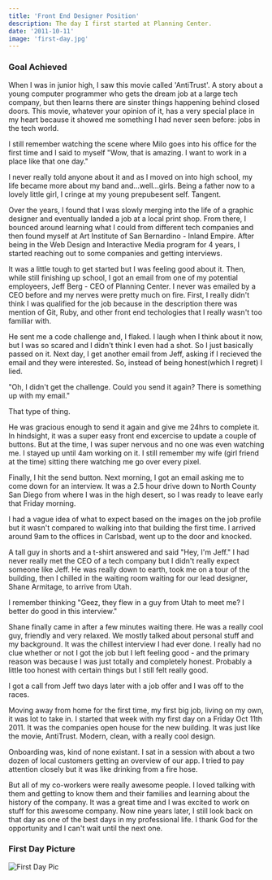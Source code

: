 ```yaml
---
title: 'Front End Designer Position'
description: The day I first started at Planning Center.
date: '2011-10-11'
image: 'first-day.jpg'
---
```


### Goal Achieved

When I was in junior high, I saw this movie called 'AntiTrust'. A story about a young computer programmer who gets the dream job at a large tech company, but then learns there are sinster things happening behind closed doors. This movie, whatever your opinion of it, has a very special place in my heart because it showed me something I had never seen before: jobs in the tech world.

I still remember watching the scene where Milo goes into his office for the first time and I said to myself "Wow, that is amazing. I want to work in a place like that one day."

I never really told anyone about it and as I moved on into high school, my life became more about my band and...well...girls. Being a father now to a lovely little girl, I cringe at my young prepubesent self. Tangent.

Over the years, I found that I was slowly merging into the life of a graphic designer and eventually landed a job at a local print shop. From there, I bounced around learning what I could from different tech companies and then found myself at Art Institute of San Bernardino - Inland Empire. After being in the Web Design and Interactive Media program for 4 years, I started reaching out to some companies and getting interviews.

It was a little tough to get started but I was feeling good about it. Then, while still finishing up school, I got an email from one of my potential employeers, Jeff Berg - CEO of Planning Center. I never was emailed by a CEO before and my nerves were pretty much on fire. First, I really didn't think I was qualified for the job because in the description there was mention of Git, Ruby, and other front end techologies that I really wasn't too familiar with.

He sent me a code challenge and, I flaked. I laugh when I think about it now, but I was so scared and I didn't think I even had a shot. So I just basically passed on it. Next day, I get another email from Jeff, asking if I recieved the email and they were interested. So, instead of being honest(which I regret) I lied.

"Oh, I didn't get the challenge. Could you send it again? There is something up with my email."

That type of thing.

He was gracious enough to send it again and give me 24hrs to complete it. In hindsight, it was a super easy front end excercise to update a couple of buttons. But at the time, I was super nervous and no one was even watching me. I stayed up until 4am working on it. I still remember my wife (girl friend at the time) sitting there watching me go over every pixel.

Finally, I hit the send button. Next morning, I got an email asking me to come down for an interview. It was a 2.5 hour drive down to North County San Diego from where I was in the high desert, so I was ready to leave early that Friday morning.

I had a vague idea of what to expect based on the images on the job profile but it wasn't compared to walking into that building the first time. I arrived around 9am to the offices in Carlsbad, went up to the door and knocked.

A tall guy in shorts and a t-shirt answered and said "Hey, I'm Jeff." I had never really met the CEO of a tech company but I didn't really expect someone like Jeff. He was really down to earth, took me on a tour of the building, then I chilled in the waiting room waiting for our lead designer, Shane Armitage, to arrive from Utah.

I remember thinking "Geez, they flew in a guy from Utah to meet me? I better do good in this interview."

Shane finally came in after a few minutes waiting there. He was a really cool guy, friendly and very relaxed. We mostly talked about personal stuff and my background. It was the chillest interview I had ever done. I really had no clue whether or not I got the job but I left feeling good - and the primary reason was because I was just totally and completely honest. Probably a little too honest with certain things but I still felt really good.

I got a call from Jeff two days later with a job offer and I was off to the races.

Moving away from home for the first time, my first big job, living on my own, it was lot to take in. I started that week with my first day on a Friday Oct 11th 2011. It was the companies open house for the new building. It was just like the movie, AntiTrust. Modern, clean, with a really cool design.

Onboarding was, kind of none existant. I sat in a session with about a two dozen of local customers getting an overview of our app. I tried to pay attention closely but it was like drinking from a fire hose.

But all of my co-workers were really awesome people. I loved talking with them and getting to know them and their families and learning about the history of the company. It was a great time and I was excited to work on stuff for this awesome company. Now nine years later, I still look back on that day as one of the best days in my professional life. I thank God for the opportunity and I can't wait until the next one.

### First Day Picture

![First Day Pic](first-day.jpg)
